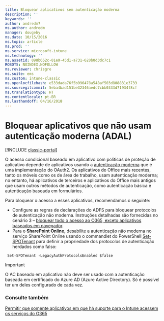 ```yaml
---
title: Bloquear aplicativos sem autenticação moderna
description: ''
keywords: ''
author: andredm7
ms.author: andredm
manager: dougeby
ms.date: 10/15/2016
ms.topic: article
ms.prod: ''
ms.service: microsoft-intune
ms.technology: ''
ms.assetid: 098b652c-01e0-45d1-a731-620b0d3dc7c1
ROBOTS: NOINDEX,NOFOLLOW
ms.reviewer: chrisgre
ms.suite: ems
ms.custom: intune-classic
ms.openlocfilehash: e533dada76f5b996478a548af503d808831e3733
ms.sourcegitcommit: 5eba4bad151be32346aedc7cbb0333d71934f8cf
ms.translationtype: HT
ms.contentlocale: pt-BR
ms.lasthandoff: 04/16/2018
---
```

# <a name="block-apps-that-do-not-use-modern-authentication-adal"></a>Bloquear aplicativos que não usam autenticação moderna (ADAL)

[!INCLUDE [classic-portal](../includes/classic-portal.md)]

O acesso condicional baseado em aplicativo com políticas de proteção de aplicativo depende de aplicativos usando a [autenticação moderna](https://support.office.com/article/Using-Office-365-modern-authentication-with-Office-clients-776c0036-66fd-41cb-8928-5495c0f9168a) que é uma implementação do OAuth2. Os aplicativos do Office mais recentes, tanto os móveis como os de área de trabalho, usam autenticação moderna; no entanto, há aplicativos de terceiros e aplicativos do Office mais antigos que usam outros métodos de autenticação, como autenticação básica e autenticação baseada em formulários.

Para bloquear o acesso a esses aplicativos, recomendamos o seguinte:

* Configure as regras de declarações do ADFS para bloquear protocolos de autenticação não moderna. Instruções detalhadas são fornecidas no cenário 3 – [bloquear todo o acesso ao O365, exceto aplicativos baseados em navegador](https://technet.microsoft.com/library/dn592182.aspx).
* Para o **SharePoint Online**, desabilite a autenticação não moderna no serviço SharePoint Online usando o commandlet do PowerShell [Set-SPOTenant](https://technet.microsoft.com/library/fp161390.aspx) para definir a propriedade dos protocolos de autenticação herdados como falso:

```
 Set-SPOTenant -LegacyAuthProtocolsEnabled $false
```


>[!IMPORTANT]
>O AC baseado em aplicativo não deve ser usado com a autenticação baseada em certificado do Azure AD (Azure Active Directory). Só é possível ter um deles configurado de cada vez.

### <a name="see-also"></a>Consulte também
[Permitir que somente aplicativos em que há suporte para o Intune acessem os serviços do O365](allow-policy-managed-apps-access-to-o365.md)
